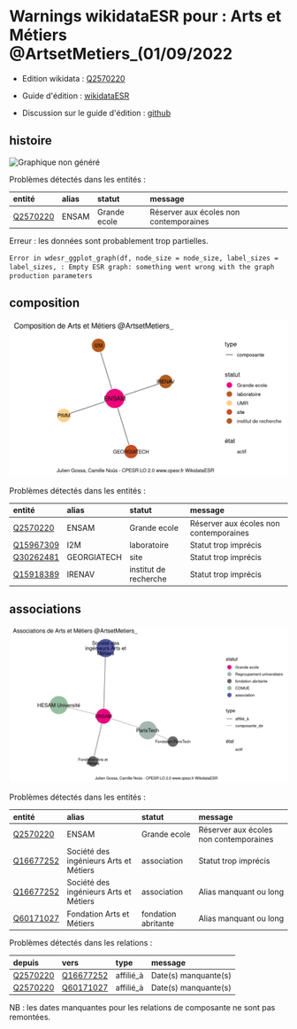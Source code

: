 Warnings wikidataESR pour : Arts et Métiers @ArtsetMetiers_(01/09/2022
================

- Edition wikidata : [Q2570220](https://www.wikidata.org/wiki/Q2570220)
- Guide d'édition : [wikidataESR](https://github.com/cpesr/wikidataESR/)

- Discussion sur le guide d'édition : [github](https://github.com/cpesr/wikidataESR/issues)



## histoire 

![Graphique non généré](Q2570220-histoire.png) 

Problèmes détectés dans les entités :

|entité                                             |alias |statut       |message                                |
|:--------------------------------------------------|:-----|:------------|:--------------------------------------|
|[Q2570220](https://www.wikidata.org/wiki/Q2570220) |ENSAM |Grande ecole |Réserver aux écoles non contemporaines |

 


Erreur : les données sont probablement trop partielles.
```
Error in wdesr_ggplot_graph(df, node_size = node_size, label_sizes = label_sizes, : Empty ESR graph: something went wrong with the graph production parameters

``` 



## composition 

![Graphique non généré](Q2570220-composition.png) 

Problèmes détectés dans les entités :

|entité                                               |alias       |statut                |message                                |
|:----------------------------------------------------|:-----------|:---------------------|:--------------------------------------|
|[Q2570220](https://www.wikidata.org/wiki/Q2570220)   |ENSAM       |Grande ecole          |Réserver aux écoles non contemporaines |
|[Q15967309](https://www.wikidata.org/wiki/Q15967309) |I2M         |laboratoire           |Statut trop imprécis                   |
|[Q30262481](https://www.wikidata.org/wiki/Q30262481) |GEORGIATECH |site                  |Statut trop imprécis                   |
|[Q15918389](https://www.wikidata.org/wiki/Q15918389) |IRENAV      |institut de recherche |Statut trop imprécis                   |

 



## associations 

![Graphique non généré](Q2570220-associations.png) 

Problèmes détectés dans les entités :

|entité                                               |alias                                  |statut              |message                                |
|:----------------------------------------------------|:--------------------------------------|:-------------------|:--------------------------------------|
|[Q2570220](https://www.wikidata.org/wiki/Q2570220)   |ENSAM                                  |Grande ecole        |Réserver aux écoles non contemporaines |
|[Q16677252](https://www.wikidata.org/wiki/Q16677252) |Société des ingénieurs Arts et Métiers |association         |Statut trop imprécis                   |
|[Q16677252](https://www.wikidata.org/wiki/Q16677252) |Société des ingénieurs Arts et Métiers |association         |Alias manquant ou long                 |
|[Q60171027](https://www.wikidata.org/wiki/Q60171027) |Fondation Arts et Métiers              |fondation abritante |Alias manquant ou long                 |

Problèmes détectés dans les relations :

|depuis                                             |vers                                                 |type      |message              |
|:--------------------------------------------------|:----------------------------------------------------|:---------|:--------------------|
|[Q2570220](https://www.wikidata.org/wiki/Q2570220) |[Q16677252](https://www.wikidata.org/wiki/Q16677252) |affilié_à |Date(s) manquante(s) |
|[Q2570220](https://www.wikidata.org/wiki/Q2570220) |[Q60171027](https://www.wikidata.org/wiki/Q60171027) |affilié_à |Date(s) manquante(s) |

NB : les dates manquantes pour les relations de composante ne sont pas remontées. 

